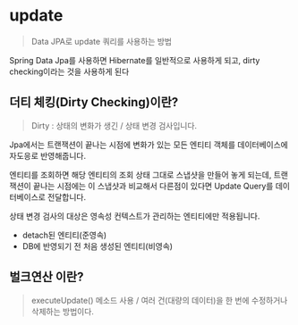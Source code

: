 # update
> Data JPA로 update 쿼리를 사용하는 방법

Spring Data Jpa를 사용하면 Hibernate를 일반적으로 사용하게 되고, dirty checking이라는 것을 사용하게 된다

## 더티 체킹(Dirty Checking)이란?
> Dirty : 상태의 변화가 생긴 / 상태 변경 검사입니다.

Jpa에서는 트랜잭션이 끝나는 시점에 변화가 있는 모든 엔티티 객체를 데이터베이스에 자도응로 반영해줍니다.

엔티티를 조회하면 해당 엔티티의 조회 상태 그대로 스냅샷을 만들어 놓게 되는데, 트랜잭션이 끝나는 시점에는 이 스냅샷과 비교해서 다른점이 있다면 Update Query를 데이터베이스로 전달합니다.

상태 변경 검사의 대상은 영속성 컨텍스트가 관리하는 엔티티에만 적용됩니다.

* detach된 엔티티(준영속)
* DB에 반영되기 전 처음 생성된 엔티티(비영속)

## 벌크연산 이란?
> executeUpdate() 메소드 사용 / 여러 건(대량의 데이터)을 한 번에 수정하거나 삭제하는 방법이다.


